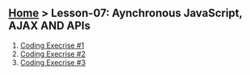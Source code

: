 ## [Home](../../README.md) > Lesson-07: Aynchronous JavaScript, AJAX AND APIs

1. [Coding Execrise #1](execrise-1/execrise-1.md)
2. [Coding Execrise #2](execrise-2/execrise-2.md)
3. [Coding Execrise #3](execrise-3/execrise-3.md)
